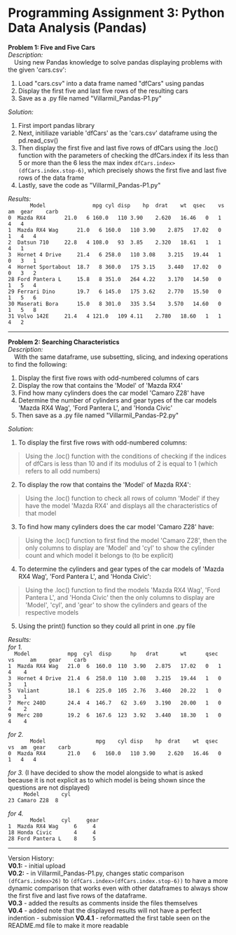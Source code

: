 # Programming Assignment 3: Python Data Analysis (Pandas)

**Problem 1: Five and Five Cars**\
*Description:*\
&emsp;Using new Pandas knowledge to solve pandas displaying problems with the given 'cars.csv':
1. Load "cars.csv" into a data frame named "dfCars" using pandas
2. Display the first five and last five rows of the resulting cars
3. Save as a .py file named "Villarmil_Pandas-P1.py"

*Solution:*
  1. First import pandas library
  2. Next, initiliaze variable 'dfCars' as the 'cars.csv' dataframe using the pd.read_csv()
  3. Then display the first five and last five rows of dfCars using the .loc() function with the parameters of checking the dfCars.index if its less than 5 or more than the 6 less the max index `dfCars.index>(dfCars.index.stop-6)`, which precisely shows the first five and last five rows of the data frame
  4. Lastly, save the code as "Villarmil_Pandas-P1.py"

*Results:*\
`       Model               mpg	cyl	disp	hp	drat	wt	qsec	vs	am	gear	carb`\
`0	Mazda RX4	   21.0	  6	160.0	110	3.90	2.620	16.46	0	1	4	4`\
`1	Mazda RX4 Wag	   21.0	  6	160.0	110	3.90	2.875	17.02	0	1	4	4`\
`2	Datsun 710	   22.8	  4	108.0	93	3.85	2.320	18.61	1	1	4	1`\
`3	Hornet 4 Drive	   21.4	  6	258.0	110	3.08	3.215	19.44	1	0	3	1`\
`4	Hornet Sportabout  18.7	  8	360.0	175	3.15	3.440	17.02	0	0	3	2`\
`28	Ford Pantera L	   15.8	  8	351.0	264	4.22	3.170	14.50	0	1	5	4`\
`29	Ferrari Dino	   19.7	  6	145.0	175	3.62	2.770	15.50	0	1	5	6`\
`30	Maserati Bora	   15.0	  8	301.0	335	3.54	3.570	14.60	0	1	5	8`\
`31	Volvo 142E	   21.4	  4	121.0	109	4.11	2.780	18.60	1	1	4	2`

** **
  
**Problem 2: Searching Characteristics**\
*Description:*\
&emsp;With the same dataframe, use subsetting, slicing, and indexing operations to find the following:
1. Display the first five rows with odd-numbered columns of cars
2. Display the row that contains the 'Model' of 'Mazda RX4'
3. Find how many cylinders does the car model 'Camaro Z28' have
4. Determine the number of cylinders and gear types of the car models 'Mazda RX4 Wag', 'Ford Pantera L', and 'Honda Civic'
5. Then save as a .py file named "Villarmil_Pandas-P2.py"

*Solution:*
1. To display the first five rows with odd-numbered columns:
>Using the .loc() function with the conditions of checking if the indices of dfCars is less than 10 and if its modulus of 2 is equal to 1 (which refers to all odd numbers)
2. To display the row that contains the 'Model' of Mazda RX4':
>Using the .loc() function to check all rows of column 'Model' if they have the model 'Mazda RX4' and displays all the characteristics of that model
3. To find how many cylinders does the car model 'Camaro Z28' have:
>Using the .loc() function to first find the model 'Camaro Z28', then the only columns to display are 'Model' and 'cyl' to show the cylinder count and which model it belongs to (to be explicit)
4. To determine the cylinders and gear types of the car models of 'Mazda RX4 Wag', 'Ford Pantera L', and 'Honda Civic':
>Using the .loc() function to find the models 'Mazda RX4 Wag', 'Ford Pantera L', and 'Honda Civic' then the only columns to display are 'Model', 'cyl', and 'gear' to show the cylinders and gears of the respective models
5. Using the print() function so they could all print in one .py file


*Results:*\
*for 1.*\
`  Model            mpg  cyl  disp      hp   drat       wt      qsec    vs     am    gear    carb`\
`1  Mazda RX4 Wag   21.0  6  160.0	110  3.90	2.875	17.02	0	1	4    4`\
`3  Hornet 4 Drive  21.4  6  258.0	110  3.08	3.215	19.44	1	0	3    1`\
`5  Valiant         18.1  6  225.0	105  2.76	3.460	20.22	1	0	3    1`\
`7  Merc 240D       24.4  4  146.7	 62  3.69	3.190	20.00	1	0	4    2`\
`9  Merc 280        19.2  6  167.6	123  3.92	3.440	18.30	1	0	4    4`

*for 2.*\
`       Model                mpg	cyl	disp	hp	drat	wt	qsec	vs	am	gear	carb`\
`0	Mazda RX4	    21.0	6	160.0	110	3.90	2.620	16.46	0	1	4	4`

*for 3.* (I have decided to show the model alongside to what is asked because it is not explicit as to which model is being shown since the questions are not displayed)\
`	  Model	      cyl`\
`23	Camaro Z28	8`

*for 4.*\
`	    Model	  cyl     gear`\
`1	Mazda RX4 Wag     6	    4`\
`18	Honda Civic       4	    4`\
`28	Ford Pantera L    8	    5`


** **

Version History:\
**V0.1:** - initial upload\
**V0.2:** - in Villarmil_Pandas-P1.py, changes static comparison `(dfCars.index>26)` to `(dfCars.index>(dfCars.index.stop-6))` to have a more dynamic comparison that works even with other dataframes to always show the first five and last five rows of the dataframe.\
**V0.3** - added the results as comments inside the files themselves\
**V0.4** - added note that the displayed results will not have a perfect indention - submission
**V0.4.1** - reformatted the first table seen on the README.md file to make it more readable

